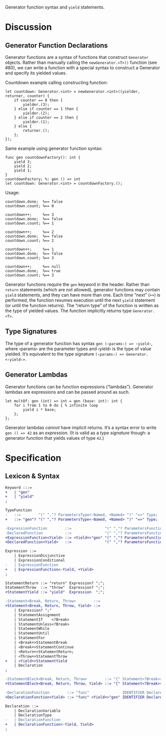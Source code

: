 Generator function syntax and `yield` statements.

# Discussion

## Generator Function Declarations
Generator functions are a syntax of functions that construct `Generator` objects. Rather than manually calling the `newGenerator.<T>()` function (see #80), we can write a function with a special syntax to construct a Generator and specify its yielded values.

Countdown example calling constructing function:
```cp
let countdown: Generator.<int> = newGenerator.<int>((yielder, returner, counter) {
	if counter == 0 then {
		yielder.(3);
	} else if counter == 1 then {
		yielder.(2);
	} else if counter == 2 then {
		yielder.(1);
	} else {
		returner.();
	};
});
```
Same example using generator function syntax:
```cp
func gen countdownFactory(): int {
	yield 3;
	yield 2;
	yield 1;
}
countdownFactory; %: gen () => int
let countdown: Generator.<int> = countdownFactory.();
```

Usage:
```cp
countdown.done;  %== false
countdown.count; %== 0

countdown++;     %== 3
countdown.done;  %== false
countdown.count; %== 1

countdown++;     %== 2
countdown.done;  %== false
countdown.count; %== 2

countdown++;     %== 1
countdown.done;  %== false
countdown.count; %== 3

countdown++;     %== null
countdown.done;  %== true
countdown.count; %== 3
```

Generator functions require the `gen` keyword in the header. Rather than `return` statements (which are not allowed), generator functions may contain `yield` statements, and they can have more than one. Each time “next” (`++`) is performed, the function resumes execution until the next `yield` statement (or until the function returns). The “return type” of the function is written as the type of yielded values. The function implicitly returns type `Generator.<T>`.

## Type Signatures
The type of a generator function has syntax `gen (‹params›) => ‹yield›`, where ‹params› are the parameter types and ‹yield› is the type of value yielded. It’s equivalent to the type signature `(‹params›) => Generator.<‹yield›>`.

## Generator Lambdas
Generator functions can be function expressions (“lambdas”). Generator lambdas are expressions and can be passed around as such.
```cp
let multOf: gen (int) => int = gen (base: int): int {
	for i from 1 to 0 do { % infinite loop
		yield i * base;
	};
};
```
Generator lambdas *cannot* have implicit returns. It’s a syntax error to write `gen () => 42` as an *expression*. (It is valid as a *type signature* though: a generator function that yields values of type `42`.)

# Specification

## Lexicon & Syntax
```diff
Keyword :::=
+	| "gen"
+	| "yield"
;

TypeFunction
-	::=        "(" ","? ParametersType<-Named, +Named> ")" "=>" Type;
+	::= "gen"? "(" ","? ParametersType<-Named, +Named> ")" "=>" Type;

-ExpressionFunction        ::=               "(" ","? ParametersFunction ","? ")" ":" Type         (StatementBlock<-Break><+Return><+Throw>         | "=>" Expression);
-DeclaredFunction          ::=               "(" ","? ParametersFunction ","? ")" ":" Type         (StatementBlock<-Break><+Return><+Throw>         | "=>" Expression ";");
+ExpressionFunction<Yield> ::= <Yield+>"gen" "(" ","? ParametersFunction ","? ")" ":" Type <Yield->(StatementBlock<-Break><+Return><+Throw><?Yield> | "=>" Expression)     <Yield+>StatementBlock<-Break><-Return><+Throw><?Yield>;
+DeclaredFunction<Yield>   ::=               "(" ","? ParametersFunction ","? ")" ":" Type <Yield->(StatementBlock<-Break><+Return><+Throw><?Yield> | "=>" Expression ";") <Yield+>StatementBlock<-Break><-Return><+Throw><?Yield>;

Expression ::=
	| ExpressionDisjunctive
	| ExpressionConditional
-	| ExpressionFunction
+	| ExpressionFunction<-Yield, +Yield>
;

StatementReturn ::= "return" Expression? ";";
StatementThrow  ::= "throw"  Expression? ";";
+StatementYield ::= "yield"  Expression  ";";

-Statement<Break, Return, Throw>        ::=
+Statement<Break, Return, Throw, Yield> ::=
	| Expression? ";"
	| StatementAssignment
	| StatementIf    <?Break>
	| StatementUnless<?Break>
	| StatementWhile
	| StatementUntil
	| StatementFor
	| <Break+>StatementBreak
	| <Break+>StatementContinue
	| <Return+>StatementReturn;
	| <Throw+>StatementThrow
+	| <Yield+>StatementYield
	| Declaration
;

-StatementBlock<Break, Return, Throw>        ::= "{" Statement<?Break><?Return><?Throw>*         "}";
+StatementBlock<Break, Return, Throw, Yield> ::= "{" Statement<?Break><?Return><?Throw><?Yield>* "}";

-DeclarationFunction        ::= "func"               IDENTIFIER DeclaredFunction;
+DeclarationFunction<Yield> ::= "func" <Yield+>"gen" IDENTIFIER DeclaredFunction<?Yield>;

Declaration ::=
	| DeclarationVariable
	| DeclarationType
-	| DeclarationFunction
+	| DeclarationFunction<-Yield, Yield>
;
```

